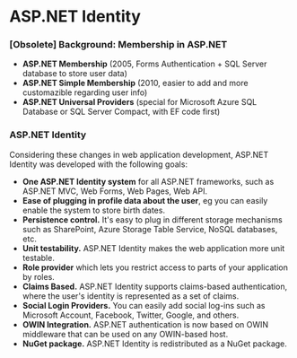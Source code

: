 # ASP.NET Identity

### \[Obsolete\] Background: Membership in ASP.NET <a id="background-membership-in-aspnet"></a>

* **ASP.NET Membership** \(2005, Forms Authentication + SQL Server database to store user data\)
* **ASP.NET Simple Membership** \(2010, easier to add and more customazible regarding user info\)
* **ASP.NET Universal Providers** \(special for Microsoft Azure SQL Database or SQL Server Compact, with EF code first\)

### ASP.NET Identity <a id="aspnet-identity"></a>

Considering these changes in web application development, ASP.NET Identity was developed with the following goals:

* **One ASP.NET Identity system** for all ASP.NET frameworks, such as ASP.NET MVC, Web Forms, Web Pages, Web API.
* **Ease of plugging in profile data about the user**, eg you can easily enable the system to store birth dates.
* **Persistence control.** It's easy to plug in different storage mechanisms such as SharePoint, Azure Storage Table Service, NoSQL databases, etc.
* **Unit testability.** ASP.NET Identity makes the web application more unit testable.
* **Role provider** which lets you restrict access to parts of your application by roles.
* **Claims Based.** ASP.NET Identity supports claims-based authentication, where the user's identity is represented as a set of claims.
* **Social Login Providers.** You can easily add social log-ins such as Microsoft Account, Facebook, Twitter, Google, and others.
* **OWIN Integration.** ASP.NET authentication is now based on OWIN middleware that can be used on any OWIN-based host.
* **NuGet package.** ASP.NET Identity is redistributed as a NuGet package.

